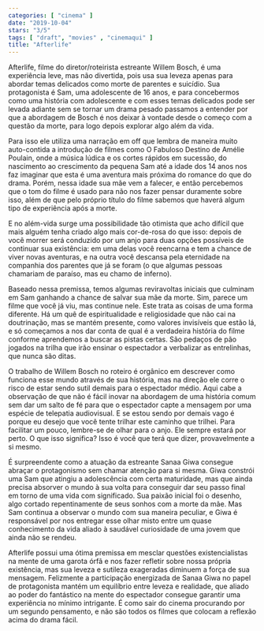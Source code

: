 ```yaml
---
categories: [ "cinema" ]
date: "2019-10-04"
stars: "3/5"
tags: [ "draft", "movies" , "cinemaqui" ]
title: "Afterlife"
---
```

Afterlife, filme do diretor/roteirista estreante Willem Bosch, é
uma experiência leve, mas não divertida, pois usa sua leveza apenas
para abordar temas delicados como morte de parentes e suicídio. Sua
protagonista é Sam, uma adolescente de 16 anos, e para concebermos
como uma história com adolescente e com esses temas delicados pode ser
levada adiante sem se tornar um drama pesado passamos a entender por
que a abordagem de Bosch é nos deixar à vontade desde o começo com
a questão da morte, para logo depois explorar algo além da vida.

Para isso ele utiliza uma narração em off que lembra de maneira muito
auto-contida a introdução de filmes como O Fabuloso Destino de Amélie
Poulain, onde a música lúdica e os cortes rápidos em sucessão, do
nascimento ao crescimento da pequena Sam até a idade dos 14 anos nos
faz imaginar que esta é uma aventura mais próxima do romance do que do
drama. Porém, nessa idade sua mãe vem a falecer, e então percebemos
que o tom do filme é usado para não nos fazer pensar duramente sobre
isso, além de que pelo próprio título do filme sabemos que haverá
algum tipo de experiência após a morte.

E no além-vida surge uma possibilidade tão otimista que acho difícil
que mais alguém tenha criado algo mais cor-de-rosa do que isso: depois
de você morrer será conduzido por um anjo para duas opções possíveis
de continuar sua existência: em uma delas você reencarna e tem a chance
de viver novas aventuras, e na outra você descansa pela eternidade na
companhia dos parentes que já se foram (o que algumas pessoas chamariam
de paraíso, mas eu chamo de inferno).

Baseado nessa premissa, temos algumas reviravoltas iniciais que culminam
em Sam ganhando a chance de salvar sua mãe da morte. Sim, parece um
filme que você já viu, mas continue nele. Este trata as coisas de uma
forma diferente. Há um quê de espiritualidade e religiosidade que não
cai na doutrinação, mas se mantém presente, como valores invisíveis
que estão lá, e só começamos a nos dar conta de qual é a verdadeira
história do filme conforme aprendemos a buscar as pistas certas. São
pedaços de pão jogados na trilha que irão ensinar o espectador a
verbalizar as entrelinhas, que nunca são ditas.

O trabalho de Willem Bosch no roteiro é orgânico em descrever como
funciona esse mundo através de sua história, mas na direção ele corre
o risco de estar sendo sutil demais para o espectador médio. Aqui cabe
a observação de que não é fácil inovar na abordagem de uma história
comum sem dar um salto de fé para que o espectador capte a mensagem por
uma espécie de telepatia audiovisual. E se estou sendo por demais vago é
porque eu desejo que você tente trilhar este caminho que trilhei. Para
facilitar um pouco, lembre-se de olhar para o anjo. Ele sempre estará
por perto. O que isso significa? Isso é você que terá que dizer,
provavelmente a si mesmo.

É surpreendente como a atuação da estreante Sanaa Giwa consegue
abraçar o protagonismo sem chamar atenção para si mesma. Giwa
constrói uma Sam que atingiu a adolescência com certa maturidade, mas
que ainda precisa absorver o mundo à sua volta para conseguir dar seu
passo final em torno de uma vida com significado. Sua paixão inicial
foi o desenho, algo cortado repentinamente de seus sonhos com a morte
da mãe. Mas Sam continua a observar o mundo com sua maneira peculiar,
e Giwa é responsável por nos entregar esse olhar misto entre um quase
conhecimento da vida aliado à saudável curiosidade de uma jovem que
ainda não se rendeu.

Afterlife possui uma ótima premissa em mesclar questões existencialistas
na mente de uma garota órfã e nos fazer refletir sobre nossa própria
existência, mas sua leveza e sutileza exageradas diminuem a força de
sua mensagem. Felizmente a participação energizada de Sanaa Giwa no
papel de protagonista mantém um equilíbrio entre leveza e realidade,
que aliado ao poder do fantástico na mente do espectador consegue
garantir uma experiência no mínimo intrigante. É como sair do cinema
procurando por um segundo pensamento, e não são todos os filmes que
colocam a reflexão acima do drama fácil.
